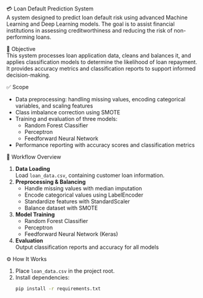 💳 Loan Default Prediction System  
A system designed to predict loan default risk using advanced Machine Learning and Deep Learning models. The goal is to assist financial institutions in assessing creditworthiness and reducing the risk of non-performing loans.

📌 Objective  
This system processes loan application data, cleans and balances it, and applies classification models to determine the likelihood of loan repayment. It provides accuracy metrics and classification reports to support informed decision-making.

✅ Scope  
- Data preprocessing: handling missing values, encoding categorical variables, and scaling features  
- Class imbalance correction using SMOTE  
- Training and evaluation of three models:
  - Random Forest Classifier  
  - Perceptron  
  - Feedforward Neural Network  
- Performance reporting with accuracy scores and classification metrics  

🧠 Workflow Overview  
1. **Data Loading**  
   Load `loan_data.csv`, containing customer loan information.  
2. **Preprocessing & Balancing**  
   - Handle missing values with median imputation  
   - Encode categorical values using LabelEncoder  
   - Standardize features with StandardScaler  
   - Balance dataset with SMOTE  
3. **Model Training**  
   - Random Forest Classifier  
   - Perceptron  
   - Feedforward Neural Network (Keras)  
4. **Evaluation**  
   Output classification reports and accuracy for all models  

⚙ How It Works  
1. Place `loan_data.csv` in the project root.  
2. Install dependencies:  
   ```bash
   pip install -r requirements.txt

